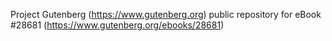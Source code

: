 Project Gutenberg (https://www.gutenberg.org) public repository for eBook #28681 (https://www.gutenberg.org/ebooks/28681)
